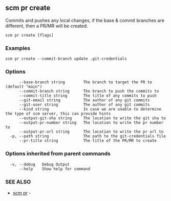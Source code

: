 ## scm pr create

Commits and pushes any local changes, if the base & commit branches are different, then a PR/MR will be created.

```
scm pr create [flags]
```

### Examples

```
scm pr create --commit-branch update .git-credentials
```

### Options

```
      --base-branch string        The branch to target the PR to (default "main")
      --commit-branch string      The branch to push the commits to
      --commit-title string       The title of any commits to push
      --git-email string          The author of any git commits
      --git-user string           The author of any git commits
      --kind string               In case we are unable to determine the type of scm server, this can provide hints
      --output-git-sha string     The location to write the git sha to
      --output-pr-number string   The location to write the pr number to
      --output-pr-url string      The location to write the pr url to
  -p, --path string               The path to the git-credentials file
      --pr-title string           The title of the PR/MR to create
```

### Options inherited from parent commands

```
  -v, --debug   Debug Output
      --help    Show help for command
```

### SEE ALSO

* [scm pr](scm_pr.md)	 - 

